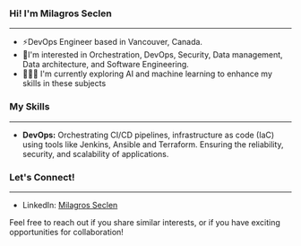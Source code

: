 ### Hi! I'm Milagros Seclen
---
- ⚡DevOps Engineer based in Vancouver, Canada.
- 🤔I'm interested in Orchestration, DevOps, Security, Data management, Data architecture, and Software Engineering. 
- 🧙‍♀️🔮 I'm currently exploring AI and machine learning to enhance my skills in these subjects

### My Skills
---
- **DevOps:** Orchestrating CI/CD pipelines, infrastructure as code (IaC) using tools like Jenkins, Ansible and Terraform. Ensuring the reliability, security, and scalability of applications.

### Let's Connect!
---

- LinkedIn: [Milagros Seclen](https://www.linkedin.com/in/mseclenc/)

Feel free to reach out if you share similar interests, or if you have exciting opportunities for collaboration!
